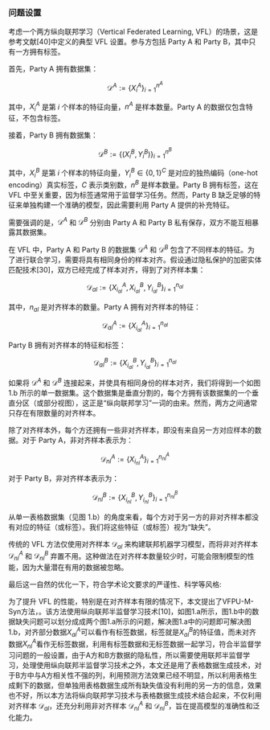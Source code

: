 ### 问题设置

考虑一个两方纵向联邦学习（Vertical Federated Learning, VFL）的场景，这是参考文献[40]中定义的典型 VFL 设置。参与方包括 Party A 和 Party B，其中只有一方拥有标签。

首先，Party A 拥有数据集：

$$
\mathcal{D}^A := \{X^A_i\}_{i=1}^{n^A}
$$

其中，$X^A_i$ 是第 $i$ 个样本的特征向量，$n^A$ 是样本数量。Party A 的数据仅包含特征，不包含标签。

接着，Party B 拥有数据集：

$$
\mathcal{D}^B := \{(X^B_i, Y^B_i)\}_{i=1}^{n^B}
$$

其中，$X^B_i$ 是第 $i$ 个样本的特征向量，$Y^B_i \in \{0,1\}^C$ 是对应的独热编码（one-hot encoding）真实标签，$C$ 表示类别数，$n^B$ 是样本数量。Party B 拥有标签，这在 VFL 中至关重要，因为标签通常用于监督学习任务。然而，Party B 缺乏足够的特征来单独构建一个准确的模型，因此需要利用 Party A 提供的补充特征。

需要强调的是，$\mathcal{D}^A$ 和 $\mathcal{D}^B$ 分别由 Party A 和 Party B 私有保存，双方不能互相暴露其数据集。

在 VFL 中，Party A 和 Party B 的数据集 $\mathcal{D}^A$ 和 $\mathcal{D}^B$ 包含了不同样本的特征。为了进行联合学习，需要将具有相同身份的样本对齐。假设通过隐私保护的加密实体匹配技术[30]，双方已经完成了样本对齐，得到了对齐样本集：

$$
\mathcal{D}_{al} := \{X^A_{i_{al}}, X^B_{i_{al}}, Y^B_{i_{al}}\}_{i=1}^{n_{al}}
$$

其中，$n_{al}$ 是对齐样本的数量。Party A 拥有对齐样本的特征：

$$
\mathcal{D}^A_{al} := \{X^A_{i_{al}}\}_{i=1}^{n_{al}}
$$

Party B 拥有对齐样本的特征和标签：

$$
\mathcal{D}^B_{al} := \{X^B_{i_{al}}, Y^B_{i_{al}}\}_{i=1}^{n_{al}}
$$

如果将 $\mathcal{D}^A$ 和 $\mathcal{D}^B$ 连接起来，并使具有相同身份的样本对齐，我们将得到一个如图 1.b 所示的单一数据集。这个数据集是垂直分割的，每个方拥有该数据集的一个垂直分区（或部分视图），这正是“纵向联邦学习”一词的由来。然而，两方之间通常只存在有限数量的对齐样本。

除了对齐样本外，每个方还拥有一些非对齐样本，即没有来自另一方对应样本的数据。对于 Party A，非对齐样本表示为：

$$
\mathcal{D}^A_{nl} := \{X^A_{i_{nl}}\}_{i=1}^{n^A_{nl}}
$$

对于 Party B，非对齐样本表示为：

$$
\mathcal{D}^B_{nl} := \{X^B_{i_{nl}}, Y^B_{i_{nl}}\}_{i=1}^{n^B_{nl}}
$$

从单一表格数据集（见图 1.b）的角度来看，每个方对于另一方的非对齐样本都没有对应的特征（或标签）。我们将这些特征（或标签）视为“缺失”。

传统的 VFL 方法仅使用对齐样本 $\mathcal{D}_{al}$ 来构建联邦机器学习模型，而将非对齐样本 $\mathcal{D}^A_{nl}$ 和 $\mathcal{D}^B_{nl}$ 弃置不用。这种做法在对齐样本数量较少时，可能会限制模型的性能，因为大量潜在有用的数据被忽略。



最后这一自然的优化一下，符合学术论文要求的严谨性、科学等风格:

为了提升 VFL 的性能，特别是在对齐样本有限的情况下，本文提出了VFPU-M-Syn方法，。该方法使用纵向联邦半监督学习技术[10]，如图1.a所示，图1.b中的数据缺失问题可以划分成成两个图1.a所示的问题，解决图1.a中的问题即可解决图1.b，对齐部分数据$X_{al}^A$可以看作有标签数据，标签就是$X_{al}^B$的特征值，而未对齐数据$X_{nl}^A$看作无标签数据，利用有标签数据和无标签数据一起学习，符合半监督学习问题的一般设置，由于A方和B方数据的隐私性，所以需要使用联邦半监督学习，处理使用纵向联邦半监督学习技术之外，本文还是用了表格数据生成技术，对于B方中与A方相关性不强的列，利用预测方法效果已经不明显，所以利用表格生成剩下的数据，但单独用表格数据生成所有缺失值没有利用的另一方的信息，效果也不好，所以本方法将纵向联邦学习技术与表格数据生成技术结合起来，不仅利用对齐样本 $\mathcal{D}_{al}$，还充分利用非对齐样本 $\mathcal{D}^A_{nl}$ 和 $\mathcal{D}^B_{nl}$，旨在提高模型的准确性和泛化能力。